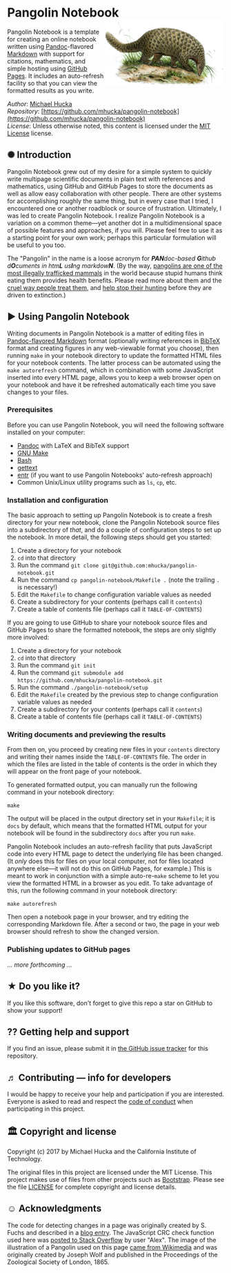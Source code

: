 Pangolin Notebook<img width="280px" title="Illustration of Pangolin by Joseph Wolf, 1865, Proceedings of the Zoological Society of London" align="right" src=".graphics/1600px-PholidotusAfricanusWolf-sm.jpg">
================

Pangolin Notebook is a template for creating an online notebook written using [Pandoc](https://pandoc.org)-flavored [Markdown](https://pandoc.org/MANUAL.html) with support for citations, mathematics, and simple hosting using [GitHub Pages](https://pages.github.com).  It includes an auto-refresh facility so that you can view the formatted results as you write.

*Author*:      [Michael Hucka](http://github.com/mhucka)<br>
*Repository*:   [https://github.com/mhucka/pangolin-notebook](https://github.com/mhucka/pangolin-notebook)<br>
*License*:      Unless otherwise noted, this content is licensed under the [MIT License](https://opensource.org/licenses/MIT) license.

✺ Introduction
-------------

Pangolin Notebook grew out of my desire for a simple system to quickly write multipage scientific documents in plain text with references and mathematics, using GitHub and GitHub Pages to store the documents as well as allow easy collaboration with other people.  There are other systems for accomplishing roughly the same thing, but in every case that I tried, I encountered one or another roadblock or source of frustration.  Ultimately, I was led to create Pangolin Notebook.  I realize Pangolin Notebook is a variation on a common theme&mdash;yet another dot in a multidimensional space of possible features and approaches, if you will.  Please feel free to use it as a starting point for your own work; perhaps this particular formulation will be useful to you too.

The "Pangolin" in the name is a loose acronym for _**PAN**doc-based **G**ithub d**O**cuments in htm**L** us**I**ng markdow**N**_.  (By the way, [pangolins are one of the most illegally trafficked mammals](http://video.nationalgeographic.com/video/short-film-showcase/the-tragic-tale-of-a-pangolin-the-worlds-most-trafficked-animal) in the world because stupid humans think eating them provides health benefits.  Please read more about them and the [cruel way people treat them](https://en.wikipedia.org/wiki/Pangolin_trade#Black_market), and [help stop their hunting](http://savepangolins.org/help/) before they are driven to extinction.)

► Using Pangolin Notebook
------------------------

Writing documents in Pangolin Notebook is a matter of editing files in [Pandoc-flavored Markdown](https://pandoc.org/MANUAL.html) format (optionally writing references in [BibTeX](http://www.bibtex.org/Format) format and creating figures in any web-viewable format you choose), then running `make` in your notebook directory to update the formatted HTML files for your notebook contents.  The latter process can be automated using the `make autorefresh` command, which in combination with some JavaScript inserted into every HTML page, allows you to keep a web browser open on your notebook and have it be refreshed automatically each time you save changes to your files.

### Prerequisites

Before you can use Pangolin Notebook, you will need the following software installed on your computer:

* [Pandoc](https://pandoc.org) with LaTeX and BibTeX support
* [GNU Make](https://www.gnu.org/software/make/)
* [Bash](https://www.gnu.org/software/bash/)
* [gettext](https://www.gnu.org/software/gettext/)
* [entr](http://entrproject.org) (if you want to use Pangolin Notebooks' auto-refresh approach)
* Common Unix/Linux utility programs such as `ls`, `cp`, etc. 

### Installation and configuration

The basic approach to setting up Pangolin Notebook is to create a fresh directory for your new notebook, clone the Pangolin Notebook source files into a subdirectory of _that_, and do a couple of configuration steps to set up the notebook.  In more detail, the following steps should get you started:

1. Create a directory for your notebook
2. `cd` into that directory
3. Run the command `git clone git@github.com:mhucka/pangolin-notebook.git`
4. Run the command `cp pangolin-notebook/Makefile .` (note the trailing `.` is necessary!)
5. Edit the `Makefile` to change configuration variable values as needed
6. Create a subdirectory for your contents (perhaps call it `contents`)
7. Create a table of contents file (perhaps call it `TABLE-OF-CONTENTS`)

If you are going to use GitHub to share your notebook source files and GitHub Pages to share the formatted notebook, the steps are only slightly more involved:

1. Create a directory for your notebook
2. `cd` into that directory
3. Run the command `git init`
4. Run the command `git submodule add https://github.com/mhucka/pangolin-notebook.git`
5. Run the command `./pangolin-notebook/setup`
6. Edit the `Makefile` created by the previous step to change configuration variable values as needed
7. Create a subdirectory for your contents (perhaps call it `contents`)
8. Create a table of contents file (perhaps call it `TABLE-OF-CONTENTS`)

### Writing documents and previewing the results

From then on, you proceed by creating new files in your `contents` directory and writing their names inside the `TABLE-OF-CONTENTS` file.  The order in which the files are listed in the table of contents is the order in which they will appear on the front page of your notebook.

To generated formatted output, you can manually run the following command in your notebook directory:

```
make
```

The output will be placed in the output directory set in your `Makefile`; it is `docs` by default, which means that the formatted HTML output for your notebook will be found in the subdirectory `docs` after you run `make`.

Pangolin Notebook includes an auto-refresh facility that puts JavaScript code into every HTML page to detect the underlying file has been changed. (It _only_ does this for files on your local computer, not for files located anywhere else&mdash;it will not do this on GitHub Pages, for example.)  This is meant to work in conjunction with a simple auto-re-`make` scheme to let you view the formatted HTML in a browser as you edit.  To take advantage of this, run the following command in your notebook directory:

```
make autorefresh
```

Then open a notebook page in your browser, and try editing the corresponding Markdown file.  After a second or two, the page in your web browser should refresh to show the changed version.


### Publishing updates to GitHub pages

_... more forthcoming ..._


★ Do you like it?
------------------

If you like this software, don't forget to give this repo a star on GitHub to show your support!

⁇ Getting help and support
--------------------------

If you find an issue, please submit it in [the GitHub issue tracker](https://github.com/mhucka/pangolin-notebook/issues) for this repository.


♬ Contributing &mdash; info for developers
------------------------------------------

I would be happy to receive your help and participation if you are interested.  Everyone is asked to read and respect the [code of conduct](CONDUCT.md) when participating in this project.


🏛 Copyright and license
---------------------

Copyright (c) 2017 by Michael Hucka and the California Institute of
Technology.

The original files in this project are licensed under the MIT License.  This project makes use of files from other projects such as [Bootstrap](http://bootstrapdocs.com/v3.0.1/docs/).  Please see the file [LICENSE](LICENSE) for complete copyright and license details.


☺ Acknowledgments
-----------------------

The code for detecting changes in a page was originally created by S. Fuchs and described in a [blog entry](https://kiwidev.wordpress.com/2011/07/14/auto-reload-page-if-html-changed/).  The JavaScript CRC check function used here was [posted to Stack Overflow](https://stackoverflow.com/a/18639999/743730) by user "Alex".  The image of the illustration of a Pangolin used on this page [came from Wikimedia](https://commons.wikimedia.org/wiki/File:PholidotusAfricanusWolf.jpg) and was originally created by Joseph Wolf and published in the Proceedings of the Zoological Society of London, 1865.
